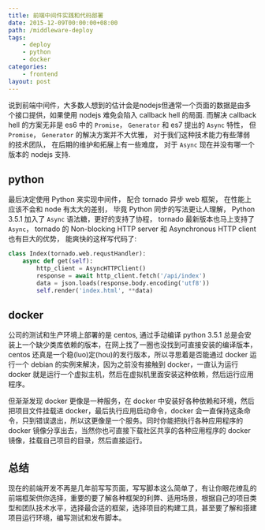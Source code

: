 ```yaml
---
title: 前端中间件实践和代码部署
date: 2015-12-09T00:00:00+08:00
path: /middleware-deploy
tags:
    - deploy
    - python
    - docker
categories:
    - frontend
layout: post
---
```


说到前端中间件，大多数人想到的估计会是nodejs但通常一个页面的数据是由多个接口提供，如果使用 nodejs 难免会陷入 callback hell 的局面. <!--more-->而解决 callback hell 的方案无非是 es6 中的 <code>Promise</code>， <code>Generator</code> 和 es7 提出的 <code>Async</code> 特性， 但 <code>Promise</code>， <code>Generator</code> 的解决方案并不大优雅， 对于我们这种技术能力有些薄弱的技术团队， 在后期的维护和拓展上有一些难度， 对于 <code>Async</code> 现在并没有哪一个版本的 nodejs 支持.

## python
最后决定使用 Python 来实现中间件， 配合 tornado 异步 web 框架， 在性能上应该不会和 node 有太大的差别， 毕竟 Python 同步的写法更让人理解， Python 3.5.1 加入了 <code>Async</code> 语法糖，更好的支持了协程， tornado 最新版本也马上支持了 <code>Async</code>， tornado 的 Non-blocking HTTP server 和 Asynchronous HTTP client 也有巨大的优势， 能爽快的这样写代码了:

```python
class Index(tornado.web.requstHandler):
    async def get(self):
        http_client = AsyncHTTPClient()
        response = await http_client.fetch('/api/index')
        data = json.loads(response.body.encoding('utf8'))
        self.render('index.html', **data)
```

## docker
公司的测试和生产环境上部署的是 centos, 通过手动编译 python 3.5.1 总是会安装上一个缺少类库依赖的版本，在网上找了一圈也没找到可直接安装的编译版本，centos 还真是一个稳(luo)定(hou)的发行版本，所以寻思着是否能通过 docker 运行一个 debian 的实例来解决，因为之前没有接触到 docker，一直认为运行 docker 就是运行一个虚拟主机，然后在虚拟机里面安装这种依赖，然后运行应用程序。

但渐渐发现 docker 更像是一种服务，在 docker 中安装好各种依赖和环境，然后把项目文件挂载进 docker，最后执行应用启动命令，docker 会一直保持这条命令，只到错误退出，所以这更像是一个服务。同时你能把执行各种应用程序的 docker 镜像分享出去，当然你也可直接下载社区共享的各种应用程序的 docker 镜像，挂载自己项目的目录，然后直接运行。

## 总结
现在的前端开发不再是几年前写写页面，写写脚本这么简单了，有让你眼花缭乱的前端框架供你选择，重要的要了解各种框架的利弊、适用场景，根据自己的项目类型和团队技术水平，选择最合适的框架，选择项目的构建工具，甚至要了解和搭建项目运行环境，编写测试和发布脚本。
